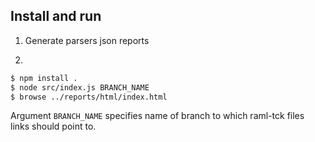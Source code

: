 ## Install and run

1. Generate parsers json reports

2.
```sh
$ npm install .
$ node src/index.js BRANCH_NAME
$ browse ../reports/html/index.html
```

Argument `BRANCH_NAME` specifies name of branch to which raml-tck files links should point to.
